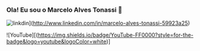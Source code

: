 ### Ola! Eu sou o Marcelo Alves Tonassi 🦉
![linkdin](https://img.shields.io/badge/LinkedIn-0077B5?style=for-the-badge&logo=linkedin&logoColor=white)](http://www.linkedin.com/in/marcelo-alves-tonassi-59923a25)

![YouTube][(https://img.shields.io/badge/YouTube-FF0000?style=for-the-badge&logo=youtube&logoColor=white)]


